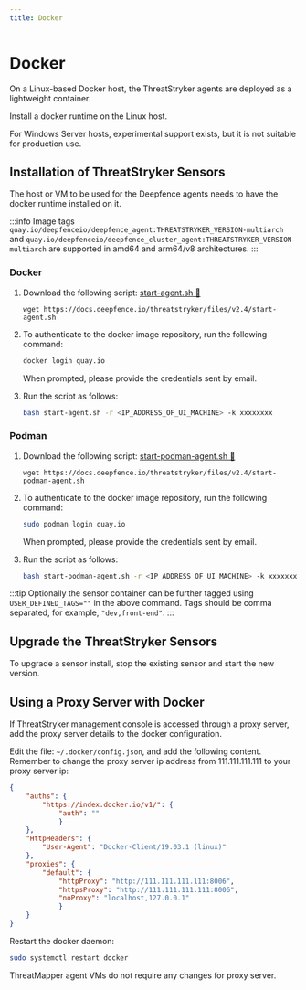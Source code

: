 ```yaml
---
title: Docker
---
```


# Docker

On a Linux-based Docker host, the ThreatStryker agents are deployed as a lightweight container.

Install a docker runtime on the Linux host.

For Windows Server hosts, experimental support exists, but it is not suitable for production use.

## Installation of ThreatStryker Sensors

The host or VM to be used for the Deepfence agents needs to have the docker runtime installed on it.

:::info
Image tags `quay.io/deepfenceio/deepfence_agent:THREATSTRYKER_VERSION-multiarch` and `quay.io/deepfenceio/deepfence_cluster_agent:THREATSTRYKER_VERSION-multiarch` are supported in amd64 and arm64/v8 architectures.
:::

### Docker

1. Download the following script: [start-agent.sh 🔗](https://docs.deepfence.io/threatstryker/files/v2.4/start-agent.sh)
    ```shell
    wget https://docs.deepfence.io/threatstryker/files/v2.4/start-agent.sh
    ```

2. To authenticate to the docker image repository, run the following command:

    ```bash
    docker login quay.io
    ```

   When prompted, please provide the credentials sent by email.

3. Run the script as follows:

    ```bash
    bash start-agent.sh -r <IP_ADDRESS_OF_UI_MACHINE> -k xxxxxxxx
    ```

### Podman

1. Download the following script: [start-podman-agent.sh 🔗](https://docs.deepfence.io/threatstryker/files/v2.4/start-podman-agent.sh)
    ```shell
    wget https://docs.deepfence.io/threatstryker/files/v2.4/start-podman-agent.sh
    ```

2. To authenticate to the docker image repository, run the following command:

    ```bash
    sudo podman login quay.io
    ```

   When prompted, please provide the credentials sent by email.

3. Run the script as follows:

    ```bash
    bash start-podman-agent.sh -r <IP_ADDRESS_OF_UI_MACHINE> -k xxxxxxxx
    ```

:::tip
Optionally the sensor container can be further tagged using ```USER_DEFINED_TAGS=""``` in the above command. Tags should be comma separated, for example, ```"dev,front-end"```.
:::

## Upgrade the ThreatStryker Sensors

To upgrade a sensor install, stop the existing sensor and start the new version.

## Using a Proxy Server with Docker

If ThreatStryker management console is accessed through a proxy server, add the proxy server details to the docker configuration.

Edit the file: `~/.docker/config.json`, and add the following content.  Remember to change the proxy server ip address from 111.111.111.111 to your proxy server ip:

```json
{
    "auths": {
        "https://index.docker.io/v1/": {
            "auth": ""
            }
    },
    "HttpHeaders": {
        "User-Agent": "Docker-Client/19.03.1 (linux)"
    },
    "proxies": {
        "default": {
            "httpProxy": "http://111.111.111.111:8006",
            "httpsProxy": "http://111.111.111.111:8006",
            "noProxy": "localhost,127.0.0.1"
            }
    }
}
```

Restart the docker daemon:

```bash
sudo systemctl restart docker
```

ThreatMapper agent VMs do not require any changes for proxy server.
